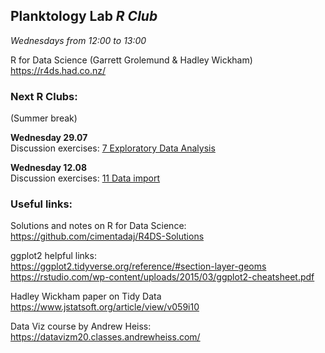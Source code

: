 
## __Planktology Lab   *R Club*__
*Wednesdays from 12:00 to 13:00*

R for Data Science (Garrett Grolemund & Hadley Wickham)  
https://r4ds.had.co.nz/  

### __Next R Clubs:__

(Summer break)  

__Wednesday 29.07__   
Discussion exercises: [7 Exploratory Data Analysis](https://r4ds.had.co.nz/exploratory-data-analysis.html)   

__Wednesday 12.08__   
Discussion exercises: [11 Data import](https://r4ds.had.co.nz/data-import.html)   




### __Useful links:__  

Solutions and notes on R for Data Science:  
https://github.com/cimentadaj/R4DS-Solutions  

ggplot2 helpful links:   
https://ggplot2.tidyverse.org/reference/#section-layer-geoms  
https://rstudio.com/wp-content/uploads/2015/03/ggplot2-cheatsheet.pdf  

Hadley Wickham paper on Tidy Data  
https://www.jstatsoft.org/article/view/v059i10  

Data Viz course by Andrew Heiss:
https://datavizm20.classes.andrewheiss.com/




